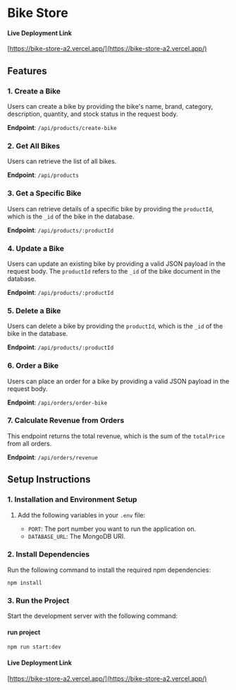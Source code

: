 # Bike Store

#### Live Deployment Link

[https://bike-store-a2.vercel.app/](https://bike-store-a2.vercel.app/)

## Features

### 1. Create a Bike

Users can create a bike by providing the bike's name, brand, category, description, quantity, and stock status in the request body.

**Endpoint**: `/api/products/create-bike`

### 2. Get All Bikes

Users can retrieve the list of all bikes.

**Endpoint**: `/api/products`

### 3. Get a Specific Bike

Users can retrieve details of a specific bike by providing the `productId`, which is the `_id` of the bike in the database.

**Endpoint**: `/api/products/:productId`

### 4. Update a Bike

Users can update an existing bike by providing a valid JSON payload in the request body. The `productId` refers to the `_id` of the bike document in the database.

**Endpoint**: `/api/products/:productId`

### 5. Delete a Bike

Users can delete a bike by providing the `productId`, which is the `_id` of the bike in the database.

**Endpoint**: `/api/products/:productId`

### 6. Order a Bike

Users can place an order for a bike by providing a valid JSON payload in the request body.

**Endpoint**: `/api/orders/order-bike`

### 7. Calculate Revenue from Orders

This endpoint returns the total revenue, which is the sum of the `totalPrice` from all orders.

**Endpoint**: `/api/orders/revenue`

## Setup Instructions

### 1. Installation and Environment Setup

1. Add the following variables in your `.env` file:

   - `PORT`: The port number you want to run the application on.
   - `DATABASE_URL`: The MongoDB URI.

### 2. Install Dependencies

Run the following command to install the required npm dependencies:

```
npm install
```

### 3. Run the Project

Start the development server with the following command:

#### run project

```
npm run start:dev
```

#### Live Deployment Link

[https://bike-store-a2.vercel.app/](https://bike-store-a2.vercel.app/)
